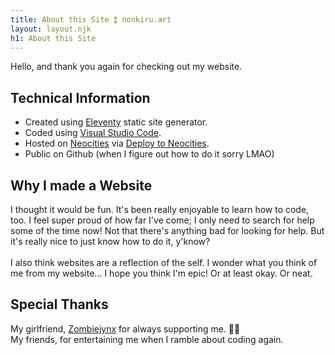 ```yaml
---
title: About this Site ⁑ nonkiru.art
layout: layout.njk
h1: About this Site
---
```


Hello, and thank you again for checking out my website.

## Technical Information
- Created using [Eleventy](https://www.11ty.dev/) static site generator.
- Coded using [Visual Studio Code](https://code.visualstudio.com/).
- Hosted on [Neocities](https://neocities.org) via [Deploy to Neocities](https://deploy-to-neocities.neocities.org/).
- Public on Github (when I figure out how to do it sorry LMAO)

## Why I made a Website
I thought it would be fun. It's been really enjoyable to learn how to code, too. I feel super proud of how far I've come; I only need to search for help some of the time now! Not that there's anything bad for looking for help. But it's really nice to just know how to do it, y'know?
<br><br>
I also think websites are a reflection of the self. I wonder what you think of me from my website...
I hope you think I'm epic! Or at least okay. Or neat.

## Special Thanks
My girlfriend, [Zombiejynx](https://zombiejynx.neocities.org) for always supporting me. 🌙💞
<br>My friends, for entertaining me when I ramble about coding again.